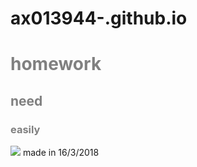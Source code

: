 
# ax013944-.github.io<html>


<title>welcome</title>
<h1 style="color: gray">homework</h1>
<h2 style="color: gray">need</h2>
<h3 style="color: gray">easily</h3>
<img class="larger-image" src="https://ss0.baidu.com/6ONWsjip0QIZ8tyhnq/it/u=4146661782,2770690687&fm=173&s=09124F919EB24FB7CE8C3CC00300B032&w=400&h=235&img.JPEG">
<fin>made in 16/3/2018</fin>

